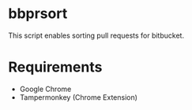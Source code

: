# bbprsort

This script enables sorting pull requests for bitbucket.

# Requirements

- Google Chrome
- Tampermonkey (Chrome Extension)
